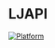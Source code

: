 # LJAPI
[![Platform](https://img.shields.io/cocoapods/p/AFNetworking.svg?style=flat)](https://github.com/Geniune/LJAPI)
